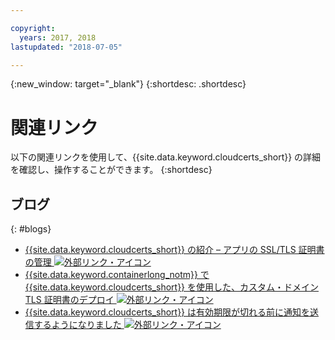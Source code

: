 ```yaml
---

copyright:
  years: 2017, 2018
lastupdated: "2018-07-05"

---
```


{:new_window: target="_blank"}
{:shortdesc: .shortdesc}


# 関連リンク

以下の関連リンクを使用して、{{site.data.keyword.cloudcerts_short}} の詳細を確認し、操作することができます。
{:shortdesc}

## ブログ
{: #blogs}

* <a href="https://www.ibm.com/blogs/bluemix/2017/12/introducing-ibm-cloud-certificate-manager-manage-ssltls-certificates-apps/" target="_blank">{{site.data.keyword.cloudcerts_short}} の紹介 – アプリの SSL/TLS 証明書の管理 <img src="../../icons/launch-glyph.svg" alt="外部リンク・アイコン"></a>
* <a href="https://www.ibm.com/blogs/bluemix/2018/01/use-ibm-cloud-certificate-manager-ibm-cloud-container-service-deploy-custom-domain-tls-certificates/" target="_blank">{{site.data.keyword.containerlong_notm}} で {{site.data.keyword.cloudcerts_short}} を使用した、カスタム・ドメイン TLS 証明書のデプロイ <img src="../../icons/launch-glyph.svg" alt="外部リンク・アイコン"></a>
* <a href="https://www.ibm.com/blogs/bluemix/2018/06/certificate-manager-now-sends-notifications-certificates-expire/" target="_blank">{{site.data.keyword.cloudcerts_short}} は有効期限が切れる前に通知を送信するようになりました <img src="../../icons/launch-glyph.svg" alt="外部リンク・アイコン"></a>
